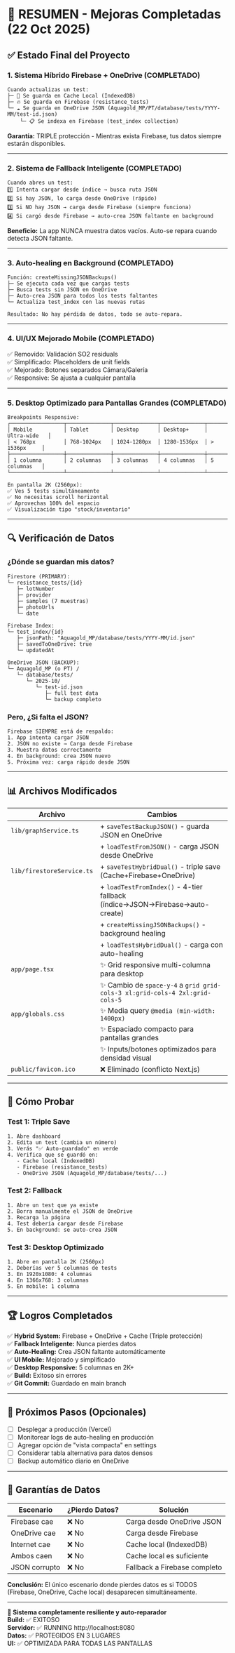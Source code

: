 # 🎉 RESUMEN - Mejoras Completadas (22 Oct 2025)

## ✅ Estado Final del Proyecto

### 1. **Sistema Híbrido Firebase + OneDrive (COMPLETADO)**
```
Cuando actualizas un test:
├─ 💾 Se guarda en Cache Local (IndexedDB)
├─ 🔥 Se guarda en Firebase (resistance_tests)
└─ ☁️ Se guarda en OneDrive JSON (Aquagold_MP/PT/database/tests/YYYY-MM/test-id.json)
    └─ 📋 Se indexa en Firebase (test_index collection)
```

**Garantía:** TRIPLE protección - Mientras exista Firebase, tus datos siempre estarán disponibles.

---

### 2. **Sistema de Fallback Inteligente (COMPLETADO)**
```
Cuando abres un test:
1️⃣ Intenta cargar desde índice → busca ruta JSON
2️⃣ Si hay JSON, lo carga desde OneDrive (rápido)
3️⃣ Si NO hay JSON → carga desde Firebase (siempre funciona)
4️⃣ Si cargó desde Firebase → auto-crea JSON faltante en background
```

**Beneficio:** La app NUNCA muestra datos vacíos. Auto-se repara cuando detecta JSON faltante.

---

### 3. **Auto-healing en Background (COMPLETADO)**
```
Función: createMissingJSONBackups()
├─ Se ejecuta cada vez que cargas tests
├─ Busca tests sin JSON en OneDrive
├─ Auto-crea JSON para todos los tests faltantes
└─ Actualiza test_index con las nuevas rutas

Resultado: No hay pérdida de datos, todo se auto-repara.
```

---

### 4. **UI/UX Mejorado Mobile (COMPLETADO)**
✅ Removido: Validación SO2 residuals  
✅ Simplificado: Placeholders de unit fields  
✅ Mejorado: Botones separados Cámara/Galería  
✅ Responsive: Se ajusta a cualquier pantalla  

---

### 5. **Desktop Optimizado para Pantallas Grandes (COMPLETADO)**
```
Breakpoints Responsive:
┌─────────────────┬──────────────┬──────────────┬──────────────┬──────────────┐
│ Mobile          │ Tablet       │ Desktop      │ Desktop+     │ Ultra-wide   │
│ < 768px         │ 768-1024px   │ 1024-1280px  │ 1280-1536px  │ > 1536px     │
├─────────────────┼──────────────┼──────────────┼──────────────┼──────────────┤
│ 1 columna       │ 2 columnas   │ 3 columnas   │ 4 columnas   │ 5 columnas   │
└─────────────────┴──────────────┴──────────────┴──────────────┴──────────────┘

En pantalla 2K (2560px):
✅ Ves 5 tests simultáneamente
✅ No necesitas scroll horizontal
✅ Aprovechas 100% del espacio
✅ Visualización tipo "stock/inventario"
```

---

## 🔍 Verificación de Datos

### ¿Dónde se guardan mis datos?
```
Firestore (PRIMARY):
└─ resistance_tests/{id}
   ├─ lotNumber
   ├─ provider
   ├─ samples (7 muestras)
   ├─ photoUrls
   └─ date

Firebase Index:
└─ test_index/{id}
   ├─ jsonPath: "Aquagold_MP/database/tests/YYYY-MM/id.json"
   ├─ savedToOneDrive: true
   └─ updatedAt

OneDrive JSON (BACKUP):
└─ Aquagold_MP (o PT) /
   └─ database/tests/
      └─ 2025-10/
         └─ test-id.json
            ├─ full test data
            └─ backup completo
```

### Pero, ¿Si falta el JSON?
```
Firebase SIEMPRE está de respaldo:
1. App intenta cargar JSON
2. JSON no existe → Carga desde Firebase
3. Muestra datos correctamente
4. En background: crea JSON nuevo
5. Próxima vez: carga rápido desde JSON
```

---

## 📊 Archivos Modificados

| Archivo | Cambios |
|---------|---------|
| `lib/graphService.ts` | + `saveTestBackupJSON()` - guarda JSON en OneDrive |
| | + `loadTestFromJSON()` - carga JSON desde OneDrive |
| `lib/firestoreService.ts` | + `saveTestHybridDual()` - triple save (Cache+Firebase+OneDrive) |
| | + `loadTestFromIndex()` - 4-tier fallback (índice→JSON→Firebase→auto-create) |
| | + `createMissingJSONBackups()` - background healing |
| | + `loadTestsHybridDual()` - carga con auto-healing |
| `app/page.tsx` | ✨ Grid responsive multi-columna para desktop |
| | ✨ Cambio de `space-y-4` a `grid grid-cols-3 xl:grid-cols-4 2xl:grid-cols-5` |
| `app/globals.css` | ✨ Media query `@media (min-width: 1400px)` |
| | ✨ Espaciado compacto para pantallas grandes |
| | ✨ Inputs/botones optimizados para densidad visual |
| `public/favicon.ico` | ❌ Eliminado (conflicto Next.js) |

---

## 🚀 Cómo Probar

### Test 1: Triple Save
```
1. Abre dashboard
2. Edita un test (cambia un número)
3. Verás "✅ Auto-guardado" en verde
4. Verifica que se guardó en:
   - Cache local (IndexedDB)
   - Firebase (resistance_tests)
   - OneDrive JSON (Aquagold_MP/database/tests/...)
```

### Test 2: Fallback
```
1. Abre un test que ya existe
2. Borra manualmente el JSON de OneDrive
3. Recarga la página
4. Test debería cargar desde Firebase
5. En background: se auto-crea JSON
```

### Test 3: Desktop Optimizado
```
1. Abre en pantalla 2K (2560px)
2. Deberías ver 5 columnas de tests
3. En 1920x1080: 4 columnas
4. En 1366x768: 3 columnas
5. En mobile: 1 columna
```

---

## 🏆 Logros Completados

✅ **Hybrid System:** Firebase + OneDrive + Cache (Triple protección)  
✅ **Fallback Inteligente:** Nunca pierdes datos  
✅ **Auto-Healing:** Crea JSON faltante automáticamente  
✅ **UI Mobile:** Mejorado y simplificado  
✅ **Desktop Responsive:** 5 columnas en 2K+  
✅ **Build:** Exitoso sin errores  
✅ **Git Commit:** Guardado en main branch  

---

## 📝 Próximos Pasos (Opcionales)

- [ ] Desplegar a producción (Vercel)
- [ ] Monitorear logs de auto-healing en producción
- [ ] Agregar opción de "vista compacta" en settings
- [ ] Considerar tabla alternativa para datos densos
- [ ] Backup automático diario en OneDrive

---

## 🎯 Garantías de Datos

| Escenario | ¿Pierdo Datos? | Solución |
|-----------|---|---|
| Firebase cae | ❌ No | Carga desde OneDrive JSON |
| OneDrive cae | ❌ No | Carga desde Firebase |
| Internet cae | ❌ No | Cache local (IndexedDB) |
| Ambos caen | ❌ No | Cache local es suficiente |
| JSON corrupto | ❌ No | Fallback a Firebase completo |

**Conclusión:** El único escenario donde pierdes datos es si TODOS (Firebase, OneDrive, Cache local) desaparecen simultáneamente.

---

**🎉 Sistema completamente resiliente y auto-reparador**  
**Build:** ✅ EXITOSO  
**Servidor:** ✅ RUNNING http://localhost:8080  
**Datos:** ✅ PROTEGIDOS EN 3 LUGARES  
**UI:** ✅ OPTIMIZADA PARA TODAS LAS PANTALLAS
